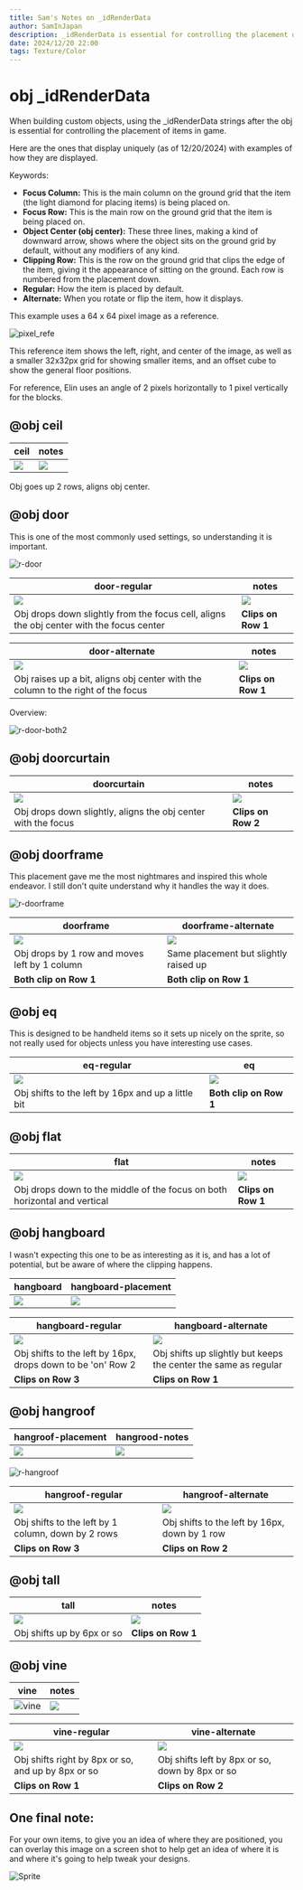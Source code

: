 ```yaml
---
title: Sam's Notes on _idRenderData
author: SamInJapan
description: _idRenderData is essential for controlling the placement of items in game.
date: 2024/12/20 22:00
tags: Texture/Color
---
```


# obj _idRenderData

When building custom objects, using the _idRenderData strings after the obj is essential for controlling the placement of items in game.

Here are the ones that display uniquely (as of 12/20/2024) with examples of how they are displayed.

Keywords:
+ **Focus Column:** This is the main column on the ground grid that the item (the light diamond for placing items) is being placed on.
+ **Focus Row:** This is the main row on the ground grid that the item is being placed on.
+ **Object Center (obj center):** These three lines, making a kind of downward arrow, shows where the object sits on the ground grid by default, without any modifiers of any kind.
+ **Clipping Row:** This is the row on the ground grid that clips the edge of the item, giving it the appearance of sitting on the ground. Each row is numbered from the placement down.
+ **Regular:** How the item is placed by default.
+ **Alternate:** When you rotate or flip the item, how it displays.

This example uses a 64 x 64 pixel image as a reference.

![pixel_refe](https://i.postimg.cc/XvPC9qq7/ptb.png)

This reference item shows the left, right, and center of the image, as well as a smaller 32x32px grid for showing smaller items, and an offset cube to show the general floor positions.

For reference, Elin uses an angle of 2 pixels horizontally to 1 pixel vertically for the blocks.

## @obj ceil

|ceil|notes|
|-|-|
|![](https://i.postimg.cc/VLv49QZv/r-ceil.png)|![](https://i.postimg.cc/X7PLQHt8/r-ceil-notes.png)|

Obj goes up 2 rows, aligns obj center.

## @obj door

This is one of the most commonly used settings, so understanding it is important.

![r-door](https://i.postimg.cc/66YYG50F/r-door.gif)

|door-regular|notes|
|-|-|
|![](https://i.postimg.cc/Dwsr52rv/r-door-regular.png)|![](https://i.postimg.cc/HLgQhfzQ/r-door-regular-notes.png)|
|Obj drops down slightly from the focus cell, aligns the obj center with the focus center|**Clips on Row 1**|

|door-alternate|notes|
|-|-|
|![](https://i.postimg.cc/mrfwGcL1/r-door-alternate.png)|![](https://i.postimg.cc/Dzrcf20j/r-door-alternate-notes.png)|
|Obj raises up a bit, aligns obj center with the column to the right of the focus|**Clips on Row 1**|

Overview:

![r-door-both2](https://i.postimg.cc/gJ4qRNv3/r-door-both2.png)

## @obj doorcurtain

|doorcurtain|notes|
|-|-|
|![](https://i.postimg.cc/fyL7vmKp/r-doorcurtain.png)|![](https://i.postimg.cc/D0Mrp0pZ/r-doorcurtain-notes.png)|
|Obj drops down slightly, aligns the obj center with the focus|**Clips on Row 2**|

## @obj doorframe

This placement gave me the most nightmares and inspired this whole endeavor. I still don't quite understand why it handles the way it does.

![r-doorframe](https://i.postimg.cc/sf64gHfr/r-doorframe.gif)

|doorframe|doorframe-alternate|
|-|-|
|![](https://i.postimg.cc/CLRHBCdf/r-doorframe.png)|![](https://i.postimg.cc/7Yj1gCTt/r-doorframe-alt.png)|
|Obj drops by 1 row and moves left by 1 column|Same placement but slightly raised up|
|**Both clip on Row 1**|**Both clip on Row 1**|

## @obj eq

This is designed to be handheld items so it sets up nicely on the sprite, so not really used for objects unless you have interesting use cases.

|eq-regular|eq|
|-|-|
|![](https://i.postimg.cc/Twkghh69/r-eq-regular.png)|![](https://i.postimg.cc/PqQms2V0/r-EQ.gif)|
|Obj shifts to the left by 16px and up a little bit|**Both clip on Row 1**|

## @obj flat

|flat|notes|
|-|-|
|![](https://i.postimg.cc/4ymtcZ4T/r-flat.png)|![](https://i.postimg.cc/MZF1SctZ/r-flat-notes.png)|
|Obj drops down to the middle of the focus on both horizontal and vertical|**Clips on Row 1**|

## @obj hangboard

I wasn't expecting this one to be as interesting as it is, and has a lot of potential, but be aware of where the clipping happens.

|hangboard|hangboard-placement|
|-|-|
|![](https://i.postimg.cc/m21C2b6Y/r-hangboard.gif)|![](https://i.postimg.cc/8CN6HLk4/r-hangboard-placement.png)|

|hangboard-regular|hangboard-alternate|
|-|-|
|![](https://i.postimg.cc/0NnJHrbs/r-hangboard-regular.png)|![](https://i.postimg.cc/Z5k3W111/r-hangboard-alternate.png)|
|Obj shifts to the left by 16px, drops down to be 'on' Row 2|Obj shifts up slightly but keeps the center the same as regular|
|**Clips on Row 3**|**Clips on Row 1**|

## @obj hangroof

|hangroof-placement|hangrood-notes|
|-|-|
|![](https://i.postimg.cc/j2ww5Xvx/r-hangroof-placement.png)|![](https://i.postimg.cc/FF8k6Ms7/r-hangroof-notes.png)|

![r-hangroof](https://i.postimg.cc/TwPW8GDW/r-hangroof.gif)

|hangroof-regular|hangroof-alternate|
|-|-|
|![](https://i.postimg.cc/mkvcFH6Q/r-hangroof-regular.png)|![](https://i.postimg.cc/d1SZwX2N/r-hangroof-alternative.png)|
|Obj shifts to the left by 1 column, down by 2 rows|Obj shifts to the left by 16px, down by 1 row|
|**Clips on Row 3**|**Clips on Row 2**|

## @obj tall

|tall|notes|
|-|-|
|![](https://i.postimg.cc/zXhHYxVp/r-tall.png)|![](https://i.postimg.cc/RZz6Swtm/r-tal-notesl.png)|
|Obj shifts up by 6px or so|**Clips on Row 1**|

## @obj vine

|vine|notes|
|-|-|
|![vine](https://i.postimg.cc/GmJBH9Py/r-vine.gif)|![](https://i.postimg.cc/XJhqT5WT/r-vine-regular-notes.png)|

|vine-regular|vine-alternate|
|-|-|
|![](https://i.postimg.cc/PqSPQcRf/r-vine-regular.png)|![](https://i.postimg.cc/FKrYcmGn/r-vine-alternate.png)|
|Obj shifts right by 8px or so, and up by 8px or so|Obj shifts left by 8px or so, down by 8px or so|
|**Clips on Row 1**|**Clips on Row 2**|

## One final note:

For your own items, to give you an idea of where they are positioned, you can overlay this image on a screen shot to help get an idea of where it is and where it's going to help tweak your designs.

![Sprite](https://i.postimg.cc/FR11WZMy/Sprite-0010a.png)

<style scoped>
.vp-doc h1,
.vp-doc h2,
.vp-doc h3,
.vp-doc h4,
.vp-doc h5,
.vp-doc h6 {
  text-transform: none;
}
</style>
